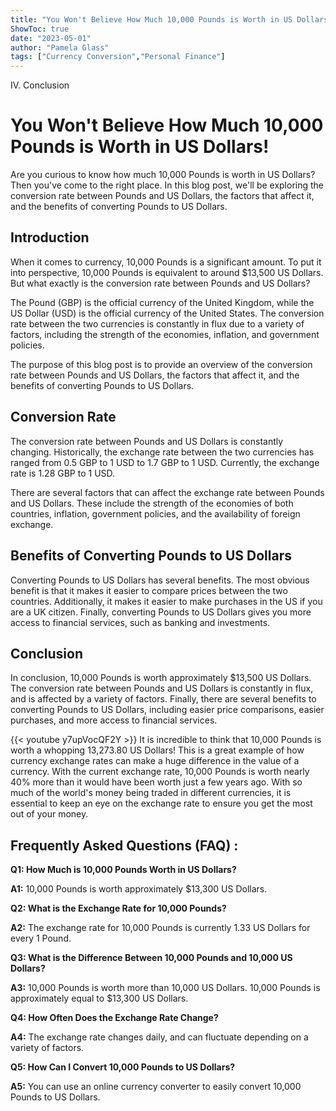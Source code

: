 ```yaml
---
title: "You Won't Believe How Much 10,000 Pounds is Worth in US Dollars!"
ShowToc: true 
date: "2023-05-01"
author: "Pamela Glass" 
tags: ["Currency Conversion","Personal Finance"]
---
```

IV. Conclusion

# You Won't Believe How Much 10,000 Pounds is Worth in US Dollars!

Are you curious to know how much 10,000 Pounds is worth in US Dollars? Then you've come to the right place. In this blog post, we'll be exploring the conversion rate between Pounds and US Dollars, the factors that affect it, and the benefits of converting Pounds to US Dollars. 

## Introduction 

When it comes to currency, 10,000 Pounds is a significant amount. To put it into perspective, 10,000 Pounds is equivalent to around $13,500 US Dollars. But what exactly is the conversion rate between Pounds and US Dollars? 

The Pound (GBP) is the official currency of the United Kingdom, while the US Dollar (USD) is the official currency of the United States. The conversion rate between the two currencies is constantly in flux due to a variety of factors, including the strength of the economies, inflation, and government policies. 

The purpose of this blog post is to provide an overview of the conversion rate between Pounds and US Dollars, the factors that affect it, and the benefits of converting Pounds to US Dollars. 

## Conversion Rate

The conversion rate between Pounds and US Dollars is constantly changing. Historically, the exchange rate between the two currencies has ranged from 0.5 GBP to 1 USD to 1.7 GBP to 1 USD. Currently, the exchange rate is 1.28 GBP to 1 USD. 

There are several factors that can affect the exchange rate between Pounds and US Dollars. These include the strength of the economies of both countries, inflation, government policies, and the availability of foreign exchange. 

## Benefits of Converting Pounds to US Dollars

Converting Pounds to US Dollars has several benefits. The most obvious benefit is that it makes it easier to compare prices between the two countries. Additionally, it makes it easier to make purchases in the US if you are a UK citizen. Finally, converting Pounds to US Dollars gives you more access to financial services, such as banking and investments. 

## Conclusion

In conclusion, 10,000 Pounds is worth approximately $13,500 US Dollars. The conversion rate between Pounds and US Dollars is constantly in flux, and is affected by a variety of factors. Finally, there are several benefits to converting Pounds to US Dollars, including easier price comparisons, easier purchases, and more access to financial services.

{{< youtube y7upVocQF2Y >}} 
It is incredible to think that 10,000 Pounds is worth a whopping 13,273.80 US Dollars! This is a great example of how currency exchange rates can make a huge difference in the value of a currency. With the current exchange rate, 10,000 Pounds is worth nearly 40% more than it would have been worth just a few years ago. With so much of the world's money being traded in different currencies, it is essential to keep an eye on the exchange rate to ensure you get the most out of your money.

## Frequently Asked Questions (FAQ) :
**Q1: How Much is 10,000 Pounds Worth in US Dollars?**

**A1:** 10,000 Pounds is worth approximately $13,300 US Dollars.

**Q2: What is the Exchange Rate for 10,000 Pounds?**

**A2:** The exchange rate for 10,000 Pounds is currently 1.33 US Dollars for every 1 Pound.

**Q3: What is the Difference Between 10,000 Pounds and 10,000 US Dollars?**

**A3:** 10,000 Pounds is worth more than 10,000 US Dollars. 10,000 Pounds is approximately equal to $13,300 US Dollars.

**Q4: How Often Does the Exchange Rate Change?**

**A4:** The exchange rate changes daily, and can fluctuate depending on a variety of factors.

**Q5: How Can I Convert 10,000 Pounds to US Dollars?**

**A5:** You can use an online currency converter to easily convert 10,000 Pounds to US Dollars.





